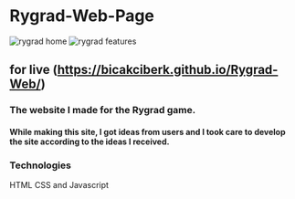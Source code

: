 # Rygrad-Web-Page

![rygrad home](https://user-images.githubusercontent.com/120296952/219040828-7d19a6b5-d619-47f2-94c9-e4036e367b68.png)
![rygrad features](https://user-images.githubusercontent.com/120296952/219039594-f16a342a-9bf9-4169-82b7-e1bd9f1a33e5.png)
## for live (https://bicakciberk.github.io/Rygrad-Web/)
### The website I made for the Rygrad game.
#### While making this site, I got ideas from users and I took care to develop the site according to the ideas I received.


### Technologies
HTML CSS and Javascript


